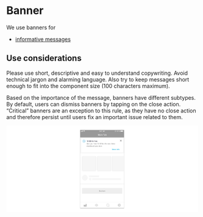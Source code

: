 # Banner

We use banners for

* [informative messages](../../feedback-scenarios/informative-message.md)

## Use considerations

Please use short, descriptive and easy to understand copywriting. Avoid technical jargon and alarming language. Also try to keep messages short enough to fit into the component size \(100 characters maximum\).

Based on the importance of the message, banners have different subtypes. By default, users can dismiss banners by tapping on the close action. “Critical” banners are an exception to this rule, as they have no close action and therefore persist until users fix an important issue related to them.

![](../../../../.gitbook/assets/ios_banner.jpg)

